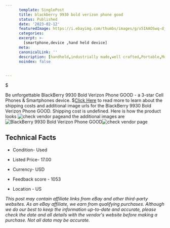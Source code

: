 ```yaml
---
      template: SinglePost
      title: blackberry 9930 bold verizon phone good
      status: Published
      date: '2023-02-12'
      featuredImage: https://i.ebayimg.com/thumbs/images/g/x5IAAOSwq-djwO47/s-l225.jpg
      categories: 
      excerpt: >-
        [smartphone,device ,hand held device]
      meta:
      canonicalLink: ''
      description: [handheld,industrially made,well crafted,Portable,Mobile,Compact,Convenient,Lightweight,Maneuverable,Man-portable,Miniature,Carriable,Hand-held,Light,Holdable,Transportable,Mobile device,Pocket-sized,On-the-go,Wireless,Cordless,Compact size,Convenient size, smartphone,device ,hand held device]
      noindex: false
      
        
---
```

$

Be unforgettable BlackBerry 9930 Bold Verizon Phone GOOD - a 3-star Cell Phones & Smartphones device.
$[Click Here](https://www.ebay.com/itm/275625816487?hash=item402c9431a7%3Ag%3Ax5IAAOSwq-djwO47&mkevt=1&mkcid=1&mkrid=711-53200-19255-0&campid=%253CePNCampaignId%253E&customid=%253CreferenceId%253E&toolid=10049) to read more to learn about the shipping costs and additional image urls for the BlackBerry 9930 Bold Verizon Phone GOOD. Shipping cost is undefined. Here is how the product looks ![check vendor page](https://i.ebayimg.com/thumbs/images/g/x5IAAOSwq-djwO47/s-l225.jpg)and the additional images are![BlackBerry 9930 Bold Verizon Phone GOOD](https://i.ebayimg.com/images/g/x5IAAOSwq-djwO47/s-l1600.jpg)![check vendor page](https://origin-galleryplus.ebayimg.com/ws/web/275625816487_2_0_1/225x225.jpg,https://origin-galleryplus.ebayimg.com/ws/web/275625816487_3_0_1/225x225.jpg)



 ## Technical Facts 



     
      

 - Condition- Used 


      

 - Listed Price- 17.00 


      

 - Currency- USD 


      

 - Feedback score - 1053 


      

 - Location - US 


      
      

 *_This post may contain affiliate links from eBay and other third-party websites. As an eBay affiliate, we earn from qualifying purchases. Although we do our best to keep the information up-to-date and accurate, please check the date and all details with the vendor's website before making a purchase. Not all data may be accurate._*






